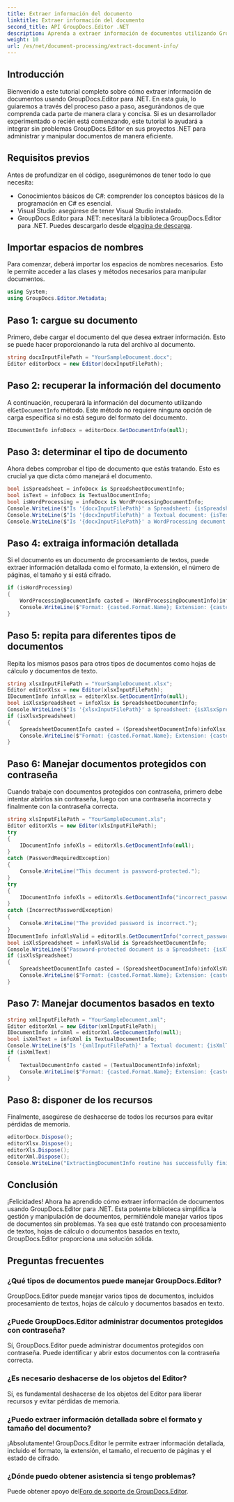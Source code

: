 ```yaml
---
title: Extraer información del documento
linktitle: Extraer información del documento
second_title: API GroupDocs.Editor .NET
description: Aprenda a extraer información de documentos utilizando GroupDocs.Editor para .NET con nuestro tutorial detallado paso a paso. Perfecto para gestionar varios tipos de documentos.
weight: 10
url: /es/net/document-processing/extract-document-info/
---
```

## Introducción
Bienvenido a este tutorial completo sobre cómo extraer información de documentos usando GroupDocs.Editor para .NET. En esta guía, lo guiaremos a través del proceso paso a paso, asegurándonos de que comprenda cada parte de manera clara y concisa. Si es un desarrollador experimentado o recién está comenzando, este tutorial lo ayudará a integrar sin problemas GroupDocs.Editor en sus proyectos .NET para administrar y manipular documentos de manera eficiente.
## Requisitos previos
Antes de profundizar en el código, asegurémonos de tener todo lo que necesita:
- Conocimientos básicos de C#: comprender los conceptos básicos de la programación en C# es esencial.
- Visual Studio: asegúrese de tener Visual Studio instalado.
-  GroupDocs.Editor para .NET: necesitará la biblioteca GroupDocs.Editor para .NET. Puedes descargarlo desde el[pagina de descarga](https://releases.groupdocs.com/editor/net/).
## Importar espacios de nombres
Para comenzar, deberá importar los espacios de nombres necesarios. Esto le permite acceder a las clases y métodos necesarios para manipular documentos.
```csharp
using System;
using GroupDocs.Editor.Metadata;
```
## Paso 1: cargue su documento
Primero, debe cargar el documento del que desea extraer información. Esto se puede hacer proporcionando la ruta del archivo al documento.
```csharp
string docxInputFilePath = "YourSampleDocument.docx";
Editor editorDocx = new Editor(docxInputFilePath);
```
## Paso 2: recuperar la información del documento
 A continuación, recuperará la información del documento utilizando el`GetDocumentInfo` método. Este método no requiere ninguna opción de carga específica si no está seguro del formato del documento.
```csharp
IDocumentInfo infoDocx = editorDocx.GetDocumentInfo(null);
```
## Paso 3: determinar el tipo de documento
Ahora debes comprobar el tipo de documento que estás tratando. Esto es crucial ya que dicta cómo manejará el documento.
```csharp
bool isSpreadsheet = infoDocx is SpreadsheetDocumentInfo;
bool isText = infoDocx is TextualDocumentInfo;
bool isWordProcessing = infoDocx is WordProcessingDocumentInfo;
Console.WriteLine($"Is '{docxInputFilePath}' a Spreadsheet: {isSpreadsheet}");
Console.WriteLine($"Is '{docxInputFilePath}' a Textual document: {isText}");
Console.WriteLine($"Is '{docxInputFilePath}' a WordProcessing document: {isWordProcessing}");
```
## Paso 4: extraiga información detallada
Si el documento es un documento de procesamiento de textos, puede extraer información detallada como el formato, la extensión, el número de páginas, el tamaño y si está cifrado.
```csharp
if (isWordProcessing)
{
    WordProcessingDocumentInfo casted = (WordProcessingDocumentInfo)infoDocx;
    Console.WriteLine($"Format: {casted.Format.Name}; Extension: {casted.Format.Extension}; Page count: {casted.PageCount}; Size: {casted.Size} bytes; Is encrypted: {casted.IsEncrypted}");
}
```
## Paso 5: repita para diferentes tipos de documentos
Repita los mismos pasos para otros tipos de documentos como hojas de cálculo y documentos de texto.
```csharp
string xlsxInputFilePath = "YourSampleDocument.xlsx";
Editor editorXlsx = new Editor(xlsxInputFilePath);
IDocumentInfo infoXlsx = editorXlsx.GetDocumentInfo(null);
bool isXlsxSpreadsheet = infoXlsx is SpreadsheetDocumentInfo;
Console.WriteLine($"Is '{xlsxInputFilePath}' a Spreadsheet: {isXlsxSpreadsheet}");
if (isXlsxSpreadsheet)
{
    SpreadsheetDocumentInfo casted = (SpreadsheetDocumentInfo)infoXlsx;
    Console.WriteLine($"Format: {casted.Format.Name}; Extension: {casted.Format.Extension}; Tabs count: {casted.PageCount}; Size: {casted.Size} bytes; Is encrypted: {casted.IsEncrypted}");
}
```
## Paso 6: Manejar documentos protegidos con contraseña
Cuando trabaje con documentos protegidos con contraseña, primero debe intentar abrirlos sin contraseña, luego con una contraseña incorrecta y finalmente con la contraseña correcta.
```csharp
string xlsInputFilePath = "YourSampleDocument.xls";
Editor editorXls = new Editor(xlsInputFilePath);
try
{
    IDocumentInfo infoXls = editorXls.GetDocumentInfo(null);
}
catch (PasswordRequiredException)
{
    Console.WriteLine("This document is password-protected.");
}
try
{
    IDocumentInfo infoXls = editorXls.GetDocumentInfo("incorrect_password");
}
catch (IncorrectPasswordException)
{
    Console.WriteLine("The provided password is incorrect.");
}
IDocumentInfo infoXlsValid = editorXls.GetDocumentInfo("correct_password");
bool isXlsSpreadsheet = infoXlsValid is SpreadsheetDocumentInfo;
Console.WriteLine($"Password-protected document is a Spreadsheet: {isXlsSpreadsheet}");
if (isXlsSpreadsheet)
{
    SpreadsheetDocumentInfo casted = (SpreadsheetDocumentInfo)infoXlsValid;
    Console.WriteLine($"Format: {casted.Format.Name}; Extension: {casted.Format.Extension}; Tabs count: {casted.PageCount}; Size: {casted.Size} bytes; Is encrypted: {casted.IsEncrypted}");
}
```
## Paso 7: Manejar documentos basados en texto
```csharp
string xmlInputFilePath = "YourSampleDocument.xml";
Editor editorXml = new Editor(xmlInputFilePath);
IDocumentInfo infoXml = editorXml.GetDocumentInfo(null);
bool isXmlText = infoXml is TextualDocumentInfo;
Console.WriteLine($"Is '{xmlInputFilePath}' a Textual document: {isXmlText}");
if (isXmlText)
{
    TextualDocumentInfo casted = (TextualDocumentInfo)infoXml;
    Console.WriteLine($"Format: {casted.Format.Name}; Extension: {casted.Format.Extension}; Encoding: {casted.Encoding}; Size: {casted.Size} bytes");
}
```
## Paso 8: disponer de los recursos
Finalmente, asegúrese de deshacerse de todos los recursos para evitar pérdidas de memoria.
```csharp
editorDocx.Dispose();
editorXlsx.Dispose();
editorXls.Dispose();
editorXml.Dispose();
Console.WriteLine("ExtractingDocumentInfo routine has successfully finished");
```
## Conclusión
¡Felicidades! Ahora ha aprendido cómo extraer información de documentos usando GroupDocs.Editor para .NET. Esta potente biblioteca simplifica la gestión y manipulación de documentos, permitiéndole manejar varios tipos de documentos sin problemas. Ya sea que esté tratando con procesamiento de textos, hojas de cálculo o documentos basados en texto, GroupDocs.Editor proporciona una solución sólida.
## Preguntas frecuentes
### ¿Qué tipos de documentos puede manejar GroupDocs.Editor?
GroupDocs.Editor puede manejar varios tipos de documentos, incluidos procesamiento de textos, hojas de cálculo y documentos basados en texto.
### ¿Puede GroupDocs.Editor administrar documentos protegidos con contraseña?
Sí, GroupDocs.Editor puede administrar documentos protegidos con contraseña. Puede identificar y abrir estos documentos con la contraseña correcta.
### ¿Es necesario deshacerse de los objetos del Editor?
Sí, es fundamental deshacerse de los objetos del Editor para liberar recursos y evitar pérdidas de memoria.
### ¿Puedo extraer información detallada sobre el formato y tamaño del documento?
¡Absolutamente! GroupDocs.Editor le permite extraer información detallada, incluido el formato, la extensión, el tamaño, el recuento de páginas y el estado de cifrado.
### ¿Dónde puedo obtener asistencia si tengo problemas?
 Puede obtener apoyo del[Foro de soporte de GroupDocs.Editor](https://forum.groupdocs.com/c/editor/20).